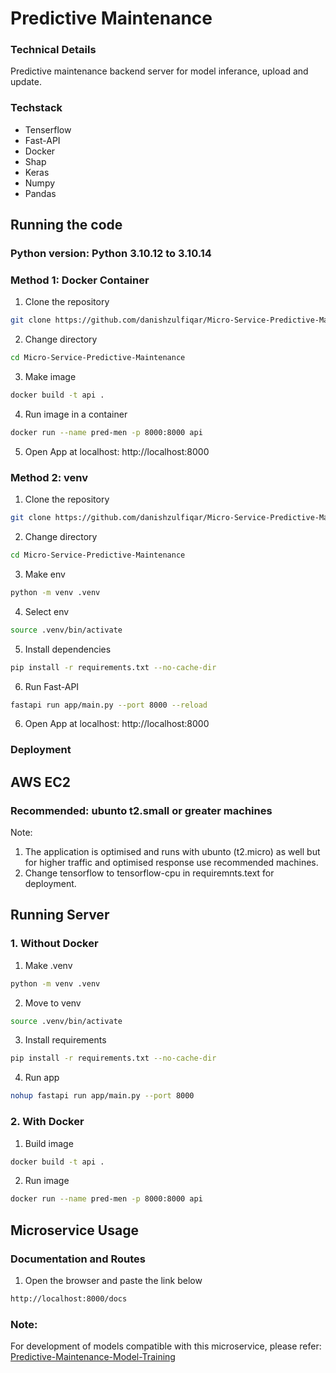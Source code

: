 # Predictive Maintenance 

### Technical Details

Predictive maintenance backend server for model inferance, upload and update.


### Techstack

- Tenserflow
- Fast-API
- Docker
- Shap
- Keras
- Numpy
- Pandas

## Running the code

### Python version: Python 3.10.12 to 3.10.14

### Method 1: Docker Container

1. Clone the repository
```bash
git clone https://github.com/danishzulfiqar/Micro-Service-Predictive-Maintenance.git
```

2. Change directory
```bash
cd Micro-Service-Predictive-Maintenance
```

3. Make image
```bash
docker build -t api .
```

4. Run image in a container
```bash
docker run --name pred-men -p 8000:8000 api
```

5. Open App at localhost:
http://localhost:8000


### Method 2: venv

1. Clone the repository
```bash
git clone https://github.com/danishzulfiqar/Micro-Service-Predictive-Maintenance.git
```

2. Change directory
```bash
cd Micro-Service-Predictive-Maintenance
```

3. Make env
```bash
python -m venv .venv
```

4. Select env
```bash
source .venv/bin/activate
```

5. Install dependencies
```bash
pip install -r requirements.txt --no-cache-dir
```

6. Run Fast-API
```bash
fastapi run app/main.py --port 8000 --reload
```

6. Open App at localhost:
http://localhost:8000


### Deployment

## AWS EC2

### Recommended: ubunto t2.small or greater machines

Note: 
1. The application is optimised and runs with ubunto (t2.micro) as well but for higher traffic and optimised response use recommended machines.
2. Change tensorflow to tensorflow-cpu in requiremnts.text for deployment.


## Running Server

### 1. Without Docker

1. Make .venv
```bash
python -m venv .venv
```

2. Move to venv
```bash
source .venv/bin/activate
```

3. Install requirements
```bash
pip install -r requirements.txt --no-cache-dir 
```

4. Run app
```bash
nohup fastapi run app/main.py --port 8000
```

### 2. With Docker

1. Build image
```bash
docker build -t api .
```

2. Run image
```bash
docker run --name pred-men -p 8000:8000 api
```

## Microservice Usage

### Documentation and Routes

1. Open the browser and paste the link below
```bash
http://localhost:8000/docs
```

### Note:

For development of models compatible with this microservice, please refer: [Predictive-Maintenance-Model-Training](https://github.com/danishzulfiqar/Predictive-Maintenance-Model-Training.git)
